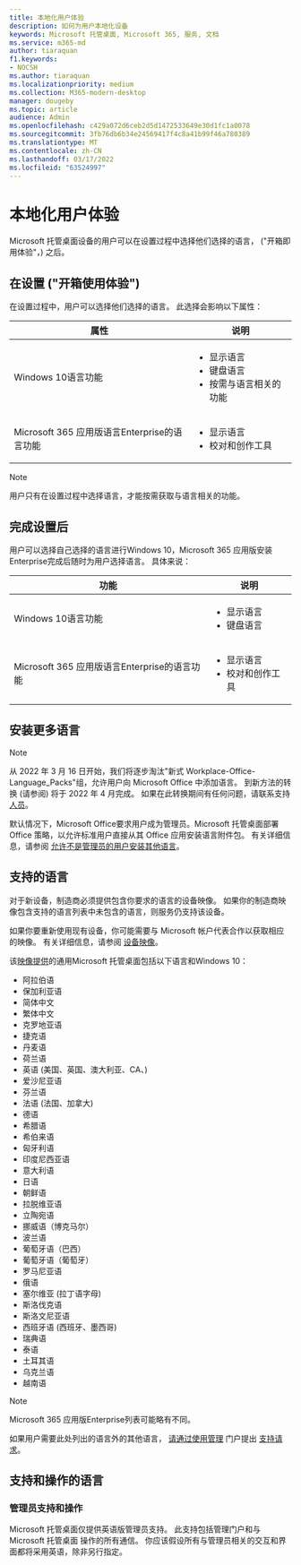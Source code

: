 ```yaml
---
title: 本地化用户体验
description: 如何为用户本地化设备
keywords: Microsoft 托管桌面, Microsoft 365, 服务, 文档
ms.service: m365-md
author: tiaraquan
f1.keywords:
- NOCSH
ms.author: tiaraquan
ms.localizationpriority: medium
ms.collection: M365-modern-desktop
manager: dougeby
ms.topic: article
audience: Admin
ms.openlocfilehash: c429a072d6ceb2d5d1472533649e30d1fc1a0078
ms.sourcegitcommit: 3fb76db6b34e24569417f4c8a41b99f46a780389
ms.translationtype: MT
ms.contentlocale: zh-CN
ms.lasthandoff: 03/17/2022
ms.locfileid: "63524997"
---
```

# <a name="localize-the-user-experience"></a>本地化用户体验

Microsoft 托管桌面设备的用户可以在设置过程中选择他们选择的语言， ("开箱即用体验"，) 之后。

## <a name="during-setup-the-out-of-box-experience"></a>在设置 ("开箱使用体验") 

在设置过程中，用户可以选择他们选择的语言。 此选择会影响以下属性：

| 属性 | 说明 |
| ------ | ------ |
| Windows 10语言功能 | <ul><li>显示语言</li><li>键盘语言</li><li>按需与语言相关的功能</li><ul> |
| Microsoft 365 应用版语言Enterprise的语言功能 | <ul><li>显示语言</li><li>校对和创作工具</li></ul> |

> [!NOTE]
> 用户只有在设置过程中选择语言，才能按需获取与语言相关的功能。

## <a name="after-completing-setup"></a>完成设置后

用户可以选择自己选择的语言进行Windows 10，Microsoft 365 应用版安装Enterprise完成后随时为用户选择语言。 具体来说：

| 功能 | 说明 |
| ------ | ------ |
| Windows 10语言功能 | <ul><li>显示语言</li><li>键盘语言</li><ul> |
| Microsoft 365 应用版语言Enterprise的语言功能 | <ul><li>显示语言</li><li>校对和创作工具</li></ul> |

## <a name="install-more-languages"></a>安装更多语言

> [!NOTE]
> 从 2022 年 3 月 16 日开始，我们将逐步淘汰"新式 Workplace-Office-Language_Packs"组，允许用户向 Microsoft Office 中添加语言。 到新方法的转换 (请参阅) 将于 2022 年 4 月完成。 如果在此转换期间有任何问题，请联系支持 [人员](../working-with-managed-desktop/admin-support.md)。

默认情况下，Microsoft Office要求用户成为管理员。Microsoft 托管桌面部署 Office 策略，以允许标准用户直接从其 Office 应用安装语言附件包。 有关详细信息，请参阅 [允许不是管理员的用户安装其他语言](/deployoffice/overview-deploying-languages-microsoft-365-apps#allow-users-who-arent-admins-to-install-additional-languages)。

## <a name="supported-languages"></a>支持的语言

对于新设备，制造商必须提供包含你要求的语言的设备映像。 如果你的制造商映像包含支持的语言列表中未包含的语言，则服务仍支持该设备。

如果你要重新使用现有设备，你可能需要与 Microsoft 帐户代表合作以获取相应的映像。 有关详细信息，请参阅 [设备映像](../service-description/device-images.md)。

该[映像提供](../service-description/device-images.md#universal-image)的通用Microsoft 托管桌面包括以下语言和Windows 10：

- 阿拉伯语
- 保加利亚语
- 简体中文
- 繁体中文
- 克罗地亚语
- 捷克语
- 丹麦语  
- 荷兰语  
- 英语 (美国、英国、澳大利亚、CA、) 
- 爱沙尼亚语
- 芬兰语
- 法语 (法国、加拿大) 
- 德语
- 希腊语
- 希伯来语
- 匈牙利语
- 印度尼西亚语
- 意大利语
- 日语
- 朝鲜语
- 拉脱维亚语
- 立陶宛语
- 挪威语（博克马尔）
- 波兰语
- 葡萄牙语（巴西）
- 葡萄牙语（葡萄牙）
- 罗马尼亚语
- 俄语
- 塞尔维亚 (拉丁语字母) 
- 斯洛伐克语
- 斯洛文尼亚语
- 西班牙语 (西班牙、墨西哥) 
- 瑞典语
- 泰语
- 土耳其语
- 乌克兰语
- 越南语

> [!NOTE]
> Microsoft 365 应用版Enterprise列表可能略有不同。

如果用户需要此处列出的语言外的其他语言， [请通过使用管理](../working-with-managed-desktop/admin-support.md) 门户提出 [支持请求](access-admin-portal.md)。

## <a name="languages-for-support-and-operations"></a>支持和操作的语言

### <a name="admin-support-and-operations"></a>管理员支持和操作

Microsoft 托管桌面仅提供英语版管理员支持。 此支持包括管理门户和与 Microsoft 托管桌面 操作的所有通信。 你应该假设所有与管理员相关的交互和界面都将采用英语，除非另行指定。
